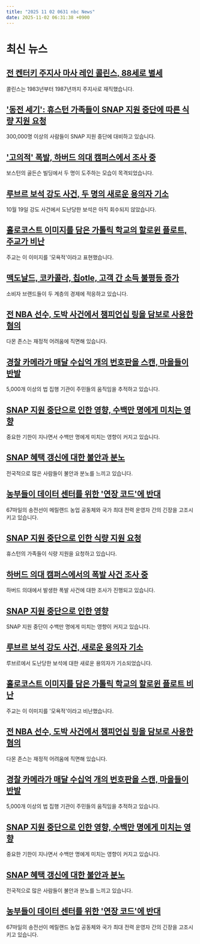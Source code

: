 ```yaml
---
title: "2025 11 02 0631 nbc News"
date: 2025-11-02 06:31:38 +0900
---
```


# 최신 뉴스 

## [전 켄터키 주지사 마사 레인 콜린스, 88세로 별세](https://www.nbcnews.com/politics/politics-news/former-kentucky-gov-martha-layne-collins-died-88-rcna241324)
콜린스는 1983년부터 1987년까지 주지사로 재직했습니다. 

## ['동전 세기': 휴스턴 가족들이 SNAP 지원 중단에 따른 식량 지원 요청](https://www.nbcnews.com/news/us-news/houston-food-bank-snap-rcna241276)
300,000명 이상의 사람들이 SNAP 지원 중단에 대비하고 있습니다. 

## ['고의적' 폭발, 하버드 의대 캠퍼스에서 조사 중](https://www.nbcnews.com/news/us-news/intentional-explosion-harvard-university-medical-campus-investigation-rcna241314)
보스턴의 골든슨 빌딩에서 두 명이 도주하는 모습이 목격되었습니다. 

## [루브르 보석 강도 사건, 두 명의 새로운 용의자 기소](https://www.nbcnews.com/world/europe/new-suspects-charges-louvre-jewels-heist-rcna241300)
10월 19일 강도 사건에서 도난당한 보석은 아직 회수되지 않았습니다. 

## [홀로코스트 이미지를 담은 가톨릭 학교의 할로윈 플로트, 주교가 비난](https://www.nbcnews.com/news/us-news/holocaust-imagery-catholic-schools-halloween-float-condemned-rcna241288)
주교는 이 이미지를 '모욕적'이라고 표현했습니다. 

## [맥도날드, 코카콜라, 칩otle, 고객 간 소득 불평등 증가](https://www.nbcnews.com/business/economy/mcdonalds-cocacola-chipotle-economy-rcna241168)
소비자 브랜드들이 두 계층의 경제에 적응하고 있습니다. 

## [전 NBA 선수, 도박 사건에서 챔피언십 링을 담보로 사용한 혐의](https://www.nbcnews.com/sports/nba/ex-nba-player-damon-jones-allegedly-used-championship-ring-collateral-rcna240974)
다몬 존스는 재정적 어려움에 직면해 있습니다. 

## [경찰 카메라가 매달 수십억 개의 번호판을 스캔, 마을들이 반발](https://www.nbcnews.com/tech/tech-news/flock-police-cameras-scan-billions-month-sparking-protests-rcna230037)
5,000개 이상의 법 집행 기관이 주민들의 움직임을 추적하고 있습니다. 

## [SNAP 지원 중단으로 인한 영향, 수백만 명에게 미치는 영향](https://www.nbcnews.com/politics/politics-news/government-shutdown-snap-nov-1-deadline-rcna241084)
중요한 기한이 지나면서 수백만 명에게 미치는 영향이 커지고 있습니다. 

## [SNAP 혜택 갱신에 대한 불안과 분노](https://www.nbcnews.com/politics/economics/snap-benefits-renew-anger-desperation-government-shutdown-rcna240532)
전국적으로 많은 사람들이 불안과 분노를 느끼고 있습니다. 

## [농부들이 데이터 센터를 위한 '연장 코드'에 반대](https://www.nbcnews.com/news/us-news/maryland-farmers-data-centers-extension-cord-power-lines-rcna233324)
67마일의 송전선이 메릴랜드 농업 공동체와 국가 최대 전력 운영자 간의 긴장을 고조시키고 있습니다. 

## [SNAP 지원 중단으로 인한 식량 지원 요청](https://www.nbcnews.com/news/us-news/houston-food-bank-snap-rcna241276)
휴스턴의 가족들이 식량 지원을 요청하고 있습니다. 

## [하버드 의대 캠퍼스에서의 폭발 사건 조사 중](https://www.nbcnews.com/news/us-news/intentional-explosion-harvard-university-medical-campus-investigation-rcna241314)
하버드 의대에서 발생한 폭발 사건에 대한 조사가 진행되고 있습니다. 

## [SNAP 지원 중단으로 인한 영향](https://www.nbcnews.com/politics/politics-news/government-shutdown-snap-nov-1-deadline-rcna241084)
SNAP 지원 중단이 수백만 명에게 미치는 영향이 커지고 있습니다. 

## [루브르 보석 강도 사건, 새로운 용의자 기소](https://www.nbcnews.com/world/europe/new-suspects-charges-louvre-jewels-heist-rcna241300)
루브르에서 도난당한 보석에 대한 새로운 용의자가 기소되었습니다. 

## [홀로코스트 이미지를 담은 가톨릭 학교의 할로윈 플로트 비난](https://www.nbcnews.com/news/us-news/holocaust-imagery-catholic-schools-halloween-float-condemned-rcna241288)
주교는 이 이미지를 '모욕적'이라고 비난했습니다. 

## [전 NBA 선수, 도박 사건에서 챔피언십 링을 담보로 사용한 혐의](https://www.nbcnews.com/sports/nba/ex-nba-player-damon-jones-allegedly-used-championship-ring-collateral-rcna240974)
다몬 존스는 재정적 어려움에 직면해 있습니다. 

## [경찰 카메라가 매달 수십억 개의 번호판을 스캔, 마을들이 반발](https://www.nbcnews.com/tech/tech-news/flock-police-cameras-scan-billions-month-sparking-protests-rcna230037)
5,000개 이상의 법 집행 기관이 주민들의 움직임을 추적하고 있습니다. 

## [SNAP 지원 중단으로 인한 영향, 수백만 명에게 미치는 영향](https://www.nbcnews.com/politics/politics-news/government-shutdown-snap-nov-1-deadline-rcna241084)
중요한 기한이 지나면서 수백만 명에게 미치는 영향이 커지고 있습니다. 

## [SNAP 혜택 갱신에 대한 불안과 분노](https://www.nbcnews.com/politics/economics/snap-benefits-renew-anger-desperation-government-shutdown-rcna240532)
전국적으로 많은 사람들이 불안과 분노를 느끼고 있습니다. 

## [농부들이 데이터 센터를 위한 '연장 코드'에 반대](https://www.nbcnews.com/news/us-news/maryland-farmers-data-centers-extension-cord-power-lines-rcna233324)
67마일의 송전선이 메릴랜드 농업 공동체와 국가 최대 전력 운영자 간의 긴장을 고조시키고 있습니다.